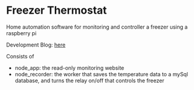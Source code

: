 # Freezer Thermostat
Home automation software for monitoring and controller a freezer using a raspberry pi

Development Blog: [here](https://wyattfry.com/freezer-blog.html)

Consists of
- node_app: the read-only monitoring website
- node_recorder: the worker that saves the temperature data to a mySql database, and turns the relay on/off that controls the freezer
